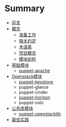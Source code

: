 # Summary

* [前言](README.md)
* [概览](Introduction/intro.md)
   * [准备工作](Introduction/requirement.md)
   * [相关约定](Introduction/convention.md)
   * [术语表](Introduction/term.md)
   * [项目概览](Introduction/project_overview.md)
   * [模块剖析](Introduction/module_structure.md)
* [基础模块](基础模块/README.md)
   * [puppet-apache](基础模块/puppet-apache.md)
* [Openstack模块](Openstack_modules/README.md)
   * [puppet-keystone](Openstack_modules/puppet-keystone.md)
   * puppet-glance
   * puppet-cinder
   * [puppet-horizon](Openstack_modules/puppet-horizon.md)
   * puppet-oslo
* [公共库模块](Library_modules)
   * [puppet-openstacklib](Library_modules/puppet-openstacklib.md)
* [最佳实践](bestpractice)

